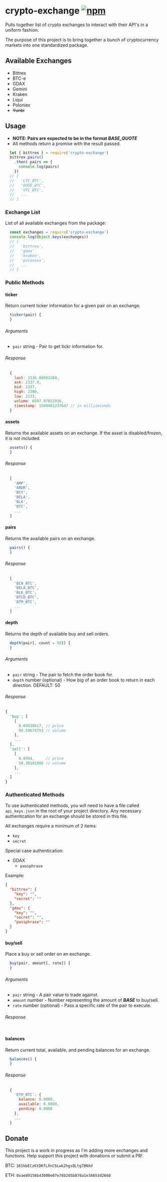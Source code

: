 # crypto-exchange [![npm](https://img.shields.io/npm/v/crypto-exchange.svg)](https://www.npmjs.com/package/crypto-exchange)

Pulls together list of crypto exchanges to interact with their API's in a uniform fashion.

The purpose of this project is to bring together a bunch of cryptocurrency markets into one standardized package.

## Available Exchanges

* Bittrex
* BTC-e
* GDAX
* Gemini
* Kraken
* Liqui
* Poloniex
* ~~Yunbi~~

## Usage

* **NOTE: Pairs are expected to be in the format *BASE_QUOTE***
* All methods return a promise with the result passed.

```javascript
  let { bittrex } = require('crypto-exchange')
  bittrex.pairs()
    .then( pairs => {
      console.log(pairs)
    })
  // [
  //   'LTC_BTC',
  //   'DOGE_BTC',
  //   'VTC_BTC',
  //   ...
  // ]
```

### Exchange List

List of all available exchanges from the package:

```javascript
  const exchanges = require('crypto-exchange')
  console.log(Object.keys(exchanges))
  // [
  //   'bittrex',
  //   'gdax'
  //   'kraken',
  //   'poloniex',
  //   ...
  // ]
```

### Public Methods

#### ticker

Return current ticker information for a given pair on an exchange.

```javascript
  ticker(pair) {
  }
```

###### Arguments

* `pair` string - Pair to get tickr information for.

###### Response

```javascript
  {
    last: 2336.00001284,
    ask: 2337.9,
    bid: 2337,
    high: 2380,
    low: 2133,
    volume: 6597.97852916,
    timestamp: 1500461237647 // in milliseconds
  }
```

#### assets

Returns the available assets on an exchange. If the asset is disabled/frozen, it is not included.

```javascript
  assets() {
  }
```

###### Response

```javascript
  [
    'AMP',
    'ARDR',
    'BCY',
    'BELA',
    'BLK',
    'BTC',
    ...
  ]
```

#### pairs

Returns the available pairs on an exchange.

```javascript
  pairs() {
  }
```

###### Response

```javascript
  [
    'BCN_BTC',
    'BELA_BTC',
    'BLK_BTC',
    'BTCD_BTC',
    'BTM_BTC',
    ...
  ]
```

#### depth

Returns the depth of available buy and sell orders.

```javascript
  depth(pair[, count = 50]) {
  }
```

###### Arguments

* `pair` string - The pair to fetch the order book for.
* `depth` number (optional) - How big of an order book to return in each direction. DEFAULT: 50

###### Response

```javascript
{
  'buy': [
    [
      0.09936617, // price
      90.59674753 // volume
    ],
    ...
  ],
  'sell': [
    [
      0.0994,     // price
      50.30181086 // volume
    ],
    ...
  ]
}
```

### Authenticated Methods

To use authenticated methods, you will need to have a file called `api_keys.json` in the root of your project directory. Any necessary authentication for an exchange should be stored in this file.

All exchanges require a minimum of 2 items:
* `key`
* `secret`

Special case authentication:
* GDAX
  * `passphrase`

Example:
```json
{
  "bittrex": {
    "key": "",
    "secret": ""
  },
  "gdax": {
    "key": "",
    "secret": "",
    "passphrase": ""
  }
}
```

#### buy/sell

Place a buy or sell order on an exchange.

```javascript
  buy(pair, amount[, rate]) {
  }
```

###### Arguments

* `pair` string - A pair value to trade against.
* `amount` number - Number representing the amount of ***BASE*** to buy/sell.
* `rate` number (optional) - Pass a specific rate of the pair to execute.

###### Response

```javascript

```

#### balances

Return current total, available, and pending balances for an exchange.

```javascript
  balances() {
  }
```

###### Response

```javascript
  {
    'ETH_BTC': {
      balance: 0.0000,
      available: 0.0000,
      pending: 0.0000
    },
    ...
  }
```

## Donate

This project is a work in progress as I'm adding more exchanges and functions. Help support this project with donations or submit a PR!

BTC: `161kbECzKtDKfLXnC5Lwk2hgsQLtg7BNXd`

ETH: `0xae89158b43000e07e76b205b870a1e34653d2668`
